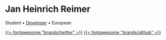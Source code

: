 ---
---

# Jan Heinrich Reimer

Student • [Developer](https://reimer.software "Reimer Software") • European

[{{< fontawesome "brands/twitter" >}}](https://twitter.com/H1iReimer "Twitter")
[{{< fontawesome "brands/github" >}}](https://github.com/heinrichreimer "GitHub")
